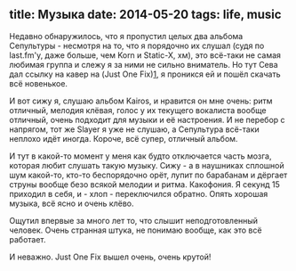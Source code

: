 title: Музыка
date: 2014-05-20
tags: life, music
----

Недавно обнаружилось, что я пропустил целых два альбома Сепультуры - несмотря на
то, что я порядочно их слушал (судя по last.fm'у, даже больше, чем Korn и
Static-X, хм), это всë-таки не самая любимая группа и слежу я за ними не сильно
вниматель. Но тут Сева дал ссылку на кавер на (Just One Fix)[1], я проникся ей и
пошëл скачать всë новенькое.

И вот сижу я, слушаю альбом Kairos, и нравится он мне очень: ритм отличный,
мелодия клëвая, голос у их текущего вокалиста вообще отличный, очень подходит
для музыки и еë настроения. И не перебор с напрягом, тот же Slayer я уже не
слушаю, а Сепультура всë-таки неплохо идëт иногда. Короче, всë супер, отличный
альбом.

И тут в какой-то момент у меня как будто отключается часть мозга, которая
любит слушать такую музыку. Сижу - а в наушниках сплошной шум какой-то, кто-то
беспорядочно орëт, лупит по барабанам и дëргает струны вообще безо всякой
мелодии и ритма. Какофония. Я секунд 15 приходил в себя, и - хлоп - переключился
обратно. Опять хорошая музыка, всë ясно и очень клëво.

Ощутил впервые за много лет то, что слышит неподготовленный человек. Очень
странная штука, не понимаю вообще, как это всë работает.

И неважно. Just One Fix вышел очень, очень крутой!

[1]: http://pleer.com/en/tracks/4909919fOaH
